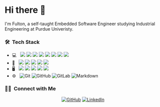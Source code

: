 <h1> Hi there 👋</h1>

I'm Fulton, a self-taught Embedded Software Engineer studying Industrial Engineering at Purdue Univeristy.

<h3> 🛠 &nbsp;Tech Stack</h3>

- 💻 &nbsp;
  ![](https://img.shields.io/badge/-ARM%20Assembly-333333?style=flat&logo=arm&logoColor=white)
  ![](https://img.shields.io/badge/-C-333333?style=flat&logo=c&logoColor=white)
  ![](https://img.shields.io/badge/-C++-333333?style=flat&logo=cplusplus&logoColor=white)
  ![](https://img.shields.io/badge/-Go-333333?style=flat&logo=go&logoColor=white)
  ![](https://img.shields.io/badge/-Java-333333?style=flat&logo=oracle&logoColor=white)
  ![](https://img.shields.io/badge/-MATLAB-333333?style=flat)
  ![](https://img.shields.io/badge/-Python-333333?style=flat&logo=python&logoColor=white)
  ![](https://img.shields.io/badge/-Rust-333333?style=flat&logo=rust&logoColor=white)
- 🔧 &nbsp;
  ![](https://img.shields.io/badge/-Digital%20Multimeter-333333?style=flat)
  ![](https://img.shields.io/badge/-Logic%20Analyzer-333333?style=flat)
  ![](https://img.shields.io/badge/-PCB%20Design-333333?style=flat)
  ![](https://img.shields.io/badge/-Oscilloscope-333333?style=flat)
  ![](https://img.shields.io/badge/-Soldering-333333?style=flat)
- 🖥 &nbsp;
  ![](https://img.shields.io/badge/-EAGLE-333333?style=flat&logo=eagle&logoColor=white)
  ![](https://img.shields.io/badge/-KiCad-333333?style=flat&logo=kicad&logoColor=white)
  ![](https://img.shields.io/badge/-LabVIEW-333333?style=flat)
  ![](https://img.shields.io/badge/-Simulink-333333?style=flat)
  ![](https://img.shields.io/badge/-SystemVerilog-333333?style=flat)
 - ⚙️ &nbsp;
  ![Git](https://img.shields.io/badge/-Git-333333?style=flat&logo=git&logoColor=white)
  ![GitHub](https://img.shields.io/badge/-GitHub-333333?style=flat&logo=github&logoColor=white)
  ![GitLab](https://img.shields.io/badge/-GitLab-333333?style=flat&logo=gitlab&logoColor=white)
  ![Markdown](https://img.shields.io/badge/-Markdown-333333?style=flat&logo=markdown&logoColor=white)

<h3> 🤝🏻 &nbsp;Connect with Me </h3>

<p align="center">
<a href="https://github.com/FultonGreiner"><img alt="GitHub" src="https://img.shields.io/badge/GitHub-Fulton%20Greiner-333333?style=flat&logo=github"></a>
<a href="https://www.linkedin.com/in/FultonGreiner/"><img alt="LinkedIn" src="https://img.shields.io/badge/LinkedIn-Fulton%20Greiner-333333?style=flat&logo=linkedin"></a>
</p>
